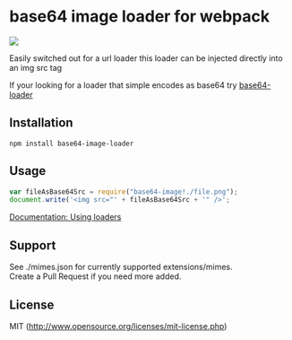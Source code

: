 # base64 image loader for webpack

![](https://travis-ci.org/jahredhope/base64-image-loader.svg?branch=master)

Easily switched out for a url loader this loader can be injected directly into an img src tag

If your looking for a loader that simple encodes as base64 try [base64-loader](https://github.com/antelle/base64-loader)

## Installation

`npm install base64-image-loader`

## Usage

``` javascript
var fileAsBase64Src = require("base64-image!./file.png");
document.write('<img src="' + fileAsBase64Src + '" />';
```

[Documentation: Using loaders](http://webpack.github.io/docs/using-loaders.html)

## Support

See ./mimes.json for currently supported extensions/mimes.  
Create a Pull Request if you need more added.  

## License

MIT (http://www.opensource.org/licenses/mit-license.php)
